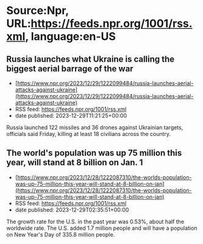 # Source:Npr, URL:https://feeds.npr.org/1001/rss.xml, language:en-US

## Russia launches what Ukraine is calling the biggest aerial barrage of the war
 - [https://www.npr.org/2023/12/29/1222099484/russia-launches-aerial-attacks-against-ukraine](https://www.npr.org/2023/12/29/1222099484/russia-launches-aerial-attacks-against-ukraine)
 - RSS feed: https://feeds.npr.org/1001/rss.xml
 - date published: 2023-12-29T11:21:25+00:00

Russia launched 122 missiles and 36 drones against Ukrainian targets, officials said Friday, killing at least 18 civilians across the country.

## The world's population was up 75 million this year, will stand at 8 billion on Jan. 1
 - [https://www.npr.org/2023/12/28/1222087310/the-worlds-population-was-up-75-million-this-year-will-stand-at-8-billion-on-jan](https://www.npr.org/2023/12/28/1222087310/the-worlds-population-was-up-75-million-this-year-will-stand-at-8-billion-on-jan)
 - RSS feed: https://feeds.npr.org/1001/rss.xml
 - date published: 2023-12-29T02:35:51+00:00

The growth rate for the U.S. in the past year was 0.53%, about half the worldwide rate. The U.S. added 1.7 million people and will have a population on New Year's Day of 335.8 million people.

